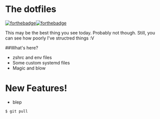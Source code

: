 # The dotfiles

[![forthebadge](http://forthebadge.com/images/badges/made-with-crayons.svg)](http://forthebadge.com)[![forthebadge](http://forthebadge.com/images/badges/built-with-resentment.svg)](http://forthebadge.com)

This may be the best thing you see today. Probably not though. Still, 
you can see how poorly I've structred things :V

##What's here?
  - zshrc and env files
  - Some custom systemd files
  - Magic and blow

# New Features!

  - blep
```git
$ git pull
```
